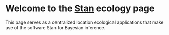 # Welcome to the [Stan](https://mc-stan.org/) ecology page

This page serves as a centralized location ecological applications that make use of the software Stan for Bayesian inference. 
